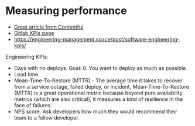 # Measuring performance

- [Great article from Contentful](https://www.contentful.com/blog/2020/10/06/implementing-four-key-metrics-contentful/)
- [Gitlab KPIs page](https://about.gitlab.com/handbook/engineering/performance-indicators/)
- https://engineering-management.space/post/software-engineering-kpis/

Engineering KPIs:

- Days with no deploys. Goal: 0. You want to deploy as much as possible
- Lead time
- Mean-Time-To-Restore (MTTR) - The average time it takes to recover from a service outage, failed deploy, or incident, Mean-Time-To-Restore (MTTR) is a great operational metric because beyond pure availability metrics (which are also critical), it measures a kind of resilience in the face of failures.
- NPS score. Ask developers how much they would recommend their team to a fellow developer.
